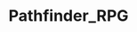 ---
title: Pathfinder_RPG
crosslinks:
- DnD
- Pathfinder
- rpg
- DnDBehindTheScreen
- DnDGreentext
- dndnext
- lfg
- reincarnate
- regenerate
- TheGlassCannonPodcast
- starfinder_rpg
- characterdrawing
- Ichthus95
- gametales
- DMDadJokes
- livven
- resurrection
- xkcd
- savageworlds
- 3d6
---